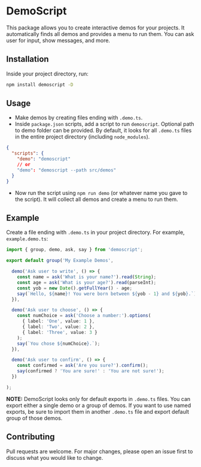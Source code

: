 # DemoScript

This package allows you to create interactive demos for your projects. It automatically finds all demos and provides a menu to run them. You can ask user for input, show messages, and more.

## Installation

Inside your project directory, run:

```bash
npm install demoscript -D
```

## Usage
- Make demos by creating files ending with `.demo.ts`.
- Inside `package.json` scripts, add a script to run `demoscript`. Optional path to demo folder can be provided. By default, it looks for all `.demo.ts` files in the entire project directory (including `node_modules`).
```json
{
  "scripts": {
    "demo": "demoscript"
    // or
    "demo": "demoscript --path src/demos"
  }
}
```
- Now run the script using `npm run demo` (or whatever name you gave to the script). It will collect all demos and create a menu to run them.

## Example
Create a file ending with `.demo.ts` in your project directory. For example, `example.demo.ts`:

```typescript
import { group, demo, ask, say } from 'demoscript';

export default group('My Example Demos', 

  demo('Ask user to write', () => {
    const name = ask('What is your name?').read(String);
    const age = ask('What is your age?').read(parseInt);
    const yob = new Date().getFullYear() - age;
    say(`Hello, ${name}! You were born between ${yob - 1} and ${yob}.`);
  }),

  demo('Ask user to choose', () => {
    const numChoice = ask('Choose a number:').options(
      { label: 'One', value: 1 },
      { label: 'Two', value: 2 },
      { label: 'Three', value: 3 }
    );
    say(`You chose ${numChoice}.`);
  }),

  demo('Ask user to confirm', () => {
    const confirmed = ask('Are you sure?').confirm();
    say(confirmed ? 'You are sure!' : 'You are not sure!');
  })

);
```

**NOTE:** 
DemoScript looks only for default exports in `.demo.ts` files. 
You can export either a single demo or a group of demos.
If you want to use named exports, be sure to import them in another `.demo.ts` file and export default group of those demos.

## Contributing
Pull requests are welcome. For major changes, please open an issue first to discuss what you would like to change.